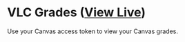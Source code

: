 # VLC Grades ([View Live](https://vlc.vercel.app))

Use your Canvas access token to view your Canvas grades.
